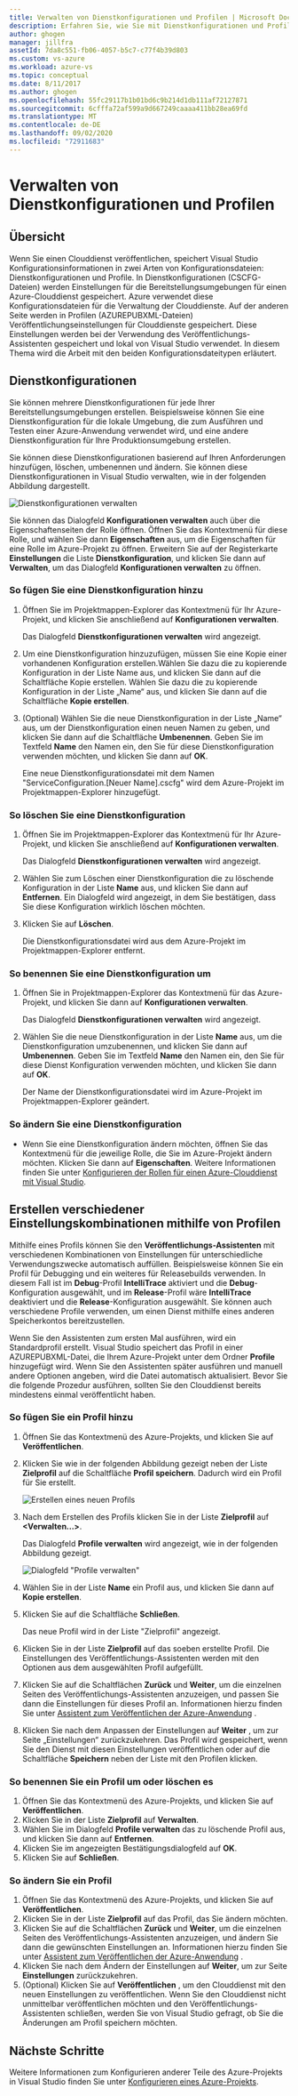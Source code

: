 ```yaml
---
title: Verwalten von Dienstkonfigurationen und Profilen | Microsoft Docs
description: Erfahren Sie, wie Sie mit Dienstkonfigurationen und Profilkonfigurationsdateien arbeiten,| in denen Einstellungen für die Bereitstellungsumgebungen gespeichert und Einstellungen für Clouddienste veröffentlicht werden.
author: ghogen
manager: jillfra
assetId: 7da8c551-fb06-4057-b5c7-c77f4b39d803
ms.custom: vs-azure
ms.workload: azure-vs
ms.topic: conceptual
ms.date: 8/11/2017
ms.author: ghogen
ms.openlocfilehash: 55fc29117b1b01bd6c9b214d1db111af72127871
ms.sourcegitcommit: 6cfffa72af599a9d667249caaaa411bb28ea69fd
ms.translationtype: MT
ms.contentlocale: de-DE
ms.lasthandoff: 09/02/2020
ms.locfileid: "72911683"
---
```

# <a name="how-to-manage-service-configurations-and-profiles"></a>Verwalten von Dienstkonfigurationen und Profilen
## <a name="overview"></a>Übersicht
Wenn Sie einen Clouddienst veröffentlichen, speichert Visual Studio Konfigurationsinformationen in zwei Arten von Konfigurationsdateien: Dienstkonfigurationen und Profile. In Dienstkonfigurationen (CSCFG-Dateien) werden Einstellungen für die Bereitstellungsumgebungen für einen Azure-Clouddienst gespeichert. Azure verwendet diese Konfigurationsdateien für die Verwaltung der Clouddienste. Auf der anderen Seite werden in Profilen (AZUREPUBXML-Dateien) Veröffentlichungseinstellungen für Clouddienste gespeichert. Diese Einstellungen werden bei der Verwendung des Veröffentlichungs-Assistenten gespeichert und lokal von Visual Studio verwendet. In diesem Thema wird die Arbeit mit den beiden Konfigurationsdateitypen erläutert.

## <a name="service-configurations"></a>Dienstkonfigurationen
Sie können mehrere Dienstkonfigurationen für jede Ihrer Bereitstellungsumgebungen erstellen. Beispielsweise können Sie eine Dienstkonfiguration für die lokale Umgebung, die zum Ausführen und Testen einer Azure-Anwendung verwendet wird, und eine andere Dienstkonfiguration für Ihre Produktionsumgebung erstellen.

Sie können diese Dienstkonfigurationen basierend auf Ihren Anforderungen hinzufügen, löschen, umbenennen und ändern. Sie können diese Dienstkonfigurationen in Visual Studio verwalten, wie in der folgenden Abbildung dargestellt.

![Dienstkonfigurationen verwalten](./media/vs-azure-tools-service-configurations-and-profiles-how-to-manage/manage-service-config.png)

Sie können das Dialogfeld **Konfigurationen verwalten** auch über die Eigenschaftenseiten der Rolle öffnen. Öffnen Sie das Kontextmenü für diese Rolle, und wählen Sie dann **Eigenschaften** aus, um die Eigenschaften für eine Rolle im Azure-Projekt zu öffnen. Erweitern Sie auf der Registerkarte **Einstellungen** die Liste **Dienstkonfiguration**, und klicken Sie dann auf **Verwalten**, um das Dialogfeld **Konfigurationen verwalten** zu öffnen.

### <a name="to-add-a-service-configuration"></a>So fügen Sie eine Dienstkonfiguration hinzu
1. Öffnen Sie im Projektmappen-Explorer das Kontextmenü für Ihr Azure-Projekt, und klicken Sie anschließend auf **Konfigurationen verwalten**.

    Das Dialogfeld **Dienstkonfigurationen verwalten** wird angezeigt.
2. Um eine Dienstkonfiguration hinzuzufügen, müssen Sie eine Kopie einer vorhandenen Konfiguration erstellen.Wählen Sie dazu die zu kopierende Konfiguration in der Liste Name aus, und klicken Sie dann auf die Schaltfläche Kopie erstellen. Wählen Sie dazu die zu kopierende Konfiguration in der Liste „Name“ aus, und klicken Sie dann auf die Schaltfläche **Kopie erstellen**.
3. (Optional) Wählen Sie die neue Dienstkonfiguration in der Liste „Name“ aus, um der Dienstkonfiguration einen neuen Namen zu geben, und klicken Sie dann auf die Schaltfläche **Umbenennen**. Geben Sie im Textfeld **Name** den Namen ein, den Sie für diese Dienstkonfiguration verwenden möchten, und klicken Sie dann auf **OK**.

    Eine neue Dienstkonfigurationsdatei mit dem Namen "ServiceConfiguration.[Neuer Name].cscfg" wird dem Azure-Projekt im Projektmappen-Explorer hinzugefügt.

### <a name="to-delete-a-service-configuration"></a>So löschen Sie eine Dienstkonfiguration
1. Öffnen Sie im Projektmappen-Explorer das Kontextmenü für Ihr Azure-Projekt, und klicken Sie anschließend auf **Konfigurationen verwalten**.

    Das Dialogfeld **Dienstkonfigurationen verwalten** wird angezeigt.
2. Wählen Sie zum Löschen einer Dienstkonfiguration die zu löschende Konfiguration in der Liste **Name** aus, und klicken Sie dann auf **Entfernen**. Ein Dialogfeld wird angezeigt, in dem Sie bestätigen, dass Sie diese Konfiguration wirklich löschen möchten.
3. Klicken Sie auf **Löschen**.

     Die Dienstkonfigurationsdatei wird aus dem Azure-Projekt im Projektmappen-Explorer entfernt.

### <a name="to-rename-a-service-configuration"></a>So benennen Sie eine Dienstkonfiguration um
1. Öffnen Sie in Projektmappen-Explorer das Kontextmenü für das Azure-Projekt, und klicken Sie dann auf **Konfigurationen verwalten**.

    Das Dialogfeld **Dienstkonfigurationen verwalten** wird angezeigt.
2. Wählen Sie die neue Dienstkonfiguration in der Liste **Name** aus, um die Dienstkonfiguration umzubenennen, und klicken Sie dann auf **Umbenennen**. Geben Sie im Textfeld **Name** den Namen ein, den Sie für diese Dienst Konfiguration verwenden möchten, und klicken Sie dann auf **OK**.

    Der Name der Dienstkonfigurationsdatei wird im Azure-Projekt im Projektmappen-Explorer geändert.

### <a name="to-change-a-service-configuration"></a>So ändern Sie eine Dienstkonfiguration
* Wenn Sie eine Dienstkonfiguration ändern möchten, öffnen Sie das Kontextmenü für die jeweilige Rolle, die Sie im Azure-Projekt ändern möchten. Klicken Sie dann auf **Eigenschaften**. Weitere Informationen finden Sie unter [Konfigurieren der Rollen für einen Azure-Clouddienst mit Visual Studio](vs-azure-tools-configure-roles-for-cloud-service.md).

## <a name="make-different-setting-combinations-by-using-profiles"></a>Erstellen verschiedener Einstellungskombinationen mithilfe von Profilen
Mithilfe eines Profils können Sie den **Veröffentlichungs-Assistenten** mit verschiedenen Kombinationen von Einstellungen für unterschiedliche Verwendungszwecke automatisch auffüllen. Beispielsweise können Sie ein Profil für Debugging und ein weiteres für Releasebuilds verwenden. In diesem Fall ist im **Debug**-Profil **IntelliTrace** aktiviert und die **Debug**-Konfiguration ausgewählt, und im **Release**-Profil wäre **IntelliTrace** deaktiviert und die **Release**-Konfiguration ausgewählt. Sie können auch verschiedene Profile verwenden, um einen Dienst mithilfe eines anderen Speicherkontos bereitzustellen.

Wenn Sie den Assistenten zum ersten Mal ausführen, wird ein Standardprofil erstellt. Visual Studio speichert das Profil in einer AZUREPUBXML-Datei, die Ihrem Azure-Projekt unter dem Ordner **Profile** hinzugefügt wird. Wenn Sie den Assistenten später ausführen und manuell andere Optionen angeben, wird die Datei automatisch aktualisiert. Bevor Sie die folgende Prozedur ausführen, sollten Sie den Clouddienst bereits mindestens einmal veröffentlicht haben.

### <a name="to-add-a-profile"></a>So fügen Sie ein Profil hinzu
1. Öffnen Sie das Kontextmenü des Azure-Projekts, und klicken Sie auf **Veröffentlichen**.
2. Klicken Sie wie in der folgenden Abbildung gezeigt neben der Liste **Zielprofil** auf die Schaltfläche **Profil speichern**. Dadurch wird ein Profil für Sie erstellt.

    ![Erstellen eines neuen Profils](./media/vs-azure-tools-service-configurations-and-profiles-how-to-manage/create-new-profile.png)
3. Nach dem Erstellen des Profils klicken Sie in der Liste **Zielprofil** auf **<Verwalten…>**.

    Das Dialogfeld **Profile verwalten** wird angezeigt, wie in der folgenden Abbildung gezeigt.

    ![Dialogfeld "Profile verwalten"](./media/vs-azure-tools-service-configurations-and-profiles-how-to-manage/manage-profiles.png)
4. Wählen Sie in der Liste **Name** ein Profil aus, und klicken Sie dann auf **Kopie erstellen**.
5. Klicken Sie auf die Schaltfläche **Schließen**.

    Das neue Profil wird in der Liste "Zielprofil" angezeigt.
6. Klicken Sie in der Liste **Zielprofil** auf das soeben erstellte Profil. Die Einstellungen des Veröffentlichungs-Assistenten werden mit den Optionen aus dem ausgewählten Profil aufgefüllt.
7. Klicken Sie auf die Schaltflächen **Zurück** und **Weiter**, um die einzelnen Seiten des Veröffentlichungs-Assistenten anzuzeigen, und passen Sie dann die Einstellungen für dieses Profil an. Informationen hierzu finden Sie unter [Assistent zum Veröffentlichen der Azure-Anwendung](vs-azure-tools-publish-azure-application-wizard.md) .
8. Klicken Sie nach dem Anpassen der Einstellungen auf **Weiter** , um zur Seite „Einstellungen“ zurückzukehren. Das Profil wird gespeichert, wenn Sie den Dienst mit diesen Einstellungen veröffentlichen oder auf die Schaltfläche **Speichern** neben der Liste mit den Profilen klicken.

### <a name="to-rename-or-delete-a-profile"></a>So benennen Sie ein Profil um oder löschen es
1. Öffnen Sie das Kontextmenü des Azure-Projekts, und klicken Sie auf **Veröffentlichen**.
2. Klicken Sie in der Liste **Zielprofil** auf **Verwalten**.
3. Wählen Sie im Dialogfeld **Profile verwalten** das zu löschende Profil aus, und klicken Sie dann auf **Entfernen**.
4. Klicken Sie im angezeigten Bestätigungsdialogfeld auf **OK**.
5. Klicken Sie auf **Schließen**.

### <a name="to-change-a-profile"></a>So ändern Sie ein Profil
1. Öffnen Sie das Kontextmenü des Azure-Projekts, und klicken Sie auf **Veröffentlichen**.
2. Klicken Sie in der Liste **Zielprofil** auf das Profil, das Sie ändern möchten.
3. Klicken Sie auf die Schaltflächen **Zurück** und **Weiter**, um die einzelnen Seiten des Veröffentlichungs-Assistenten anzuzeigen, und ändern Sie dann die gewünschten Einstellungen an. Informationen hierzu finden Sie unter [Assistent zum Veröffentlichen der Azure-Anwendung](vs-azure-tools-publish-azure-application-wizard.md) .
4. Klicken Sie nach dem Ändern der Einstellungen auf **Weiter**, um zur Seite **Einstellungen** zurückzukehren.
5. (Optional) Klicken Sie auf **Veröffentlichen** , um den Clouddienst mit den neuen Einstellungen zu veröffentlichen. Wenn Sie den Clouddienst nicht unmittelbar veröffentlichen möchten und den Veröffentlichungs-Assistenten schließen, werden Sie von Visual Studio gefragt, ob Sie die Änderungen am Profil speichern möchten.

## <a name="next-steps"></a>Nächste Schritte
Weitere Informationen zum Konfigurieren anderer Teile des Azure-Projekts in Visual Studio finden Sie unter [Konfigurieren eines Azure-Projekts](vs-azure-tools-cloud-service-retain-a-constant-virtual-ip-address.md).
